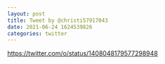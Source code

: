 ```yaml
--- 
layout: post 
title: Tweet by @christi57917043 
date: 2021-06-24 1624539826 
categories: twitter 
--- 
```

https://twitter.com/o/status/1408048179577298948